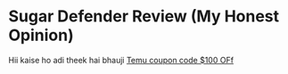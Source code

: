 # Sugar Defender Review (My Honest Opinion)
Hii kaise ho adi theek hai bhauji
<a href="https://steemit.com/temusignupbonus/@referraloffer/temu-sign-up-bonus-usd100-temu-referral-code-and-bonus">Temu coupon code $100 OFf</a>
